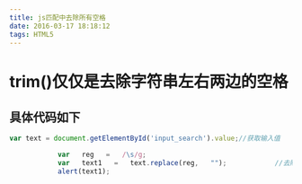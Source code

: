 ```yaml
---
title: js匹配中去除所有空格
date: 2016-03-17 18:18:12
tags: HTML5
---
```

#   trim()仅仅是去除字符串左右两边的空格

<!--more-->

## 具体代码如下
```javascript
var text = document.getElementById('input_search').value;//获取输入值

            var   reg   =   /\s/g;                                
            var   text1   =   text.replace(reg,   "");            //去除所有的空格
            alert(text1);
```
